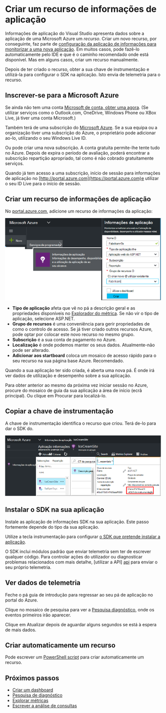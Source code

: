 <properties 
    pageTitle="Criar um novo recurso de informações da aplicação | Microsoft Azure" 
    description="Configure o informações de aplicação de monitorização para uma nova aplicação direto. Abordagem baseada na Web." 
    services="application-insights" 
    documentationCenter=""
    authors="alancameronwills" 
    manager="douge"/>

<tags 
    ms.service="application-insights" 
    ms.workload="tbd" 
    ms.tgt_pltfrm="ibiza" 
    ms.devlang="na" 
    ms.topic="article" 
    ms.date="08/26/2016" 
    ms.author="awills"/>

# <a name="create-an-application-insights-resource"></a>Criar um recurso de informações de aplicação

Informações de aplicação do Visual Studio apresenta dados sobre a aplicação de uma Microsoft Azure um *recurso*. Criar um novo recurso, por conseguinte, faz parte de [configuração da aplicação de informações para monitorizar a uma nova aplicação][start]. Em muitos casos, pode fazê-lo automaticamente pelo IDE e que é o caminho recomendado onde está disponível. Mas em alguns casos, criar um recurso manualmente.

Depois de ter criado o recurso, obter a sua chave de instrumentação e utilizá-la para configurar o SDK na aplicação. Isto envia de telemetria para o recurso.

## <a name="sign-up-to-microsoft-azure"></a>Inscrever-se para a Microsoft Azure

Se ainda não tem uma conta [Microsoft de conta, obter uma agora](http://live.com). (Se utilizar serviços como o Outlook.com, OneDrive, Windows Phone ou XBox Live, já tiver uma conta Microsoft.)

Também terá de uma subscrição do [Microsoft Azure](http://azure.com). Se a sua equipa ou a organização tiver uma subscrição do Azure, o proprietário pode adicionar ao-lo, utilizando o seu Windows Live ID.

Ou pode criar uma nova subscrição. A conta gratuita permite-lhe tente tudo no Azure. Depois de expira o período de avaliação, poderá encontrar a subscrição repartição apropriado, tal como é não cobrado gratuitamente serviços. 

Quando já tem acesso a uma subscrição, início de sessão para informações de aplicação no [http://portal.azure.com](https://portal.azure.com)e utilizar o seu ID Live para o início de sessão.


## <a name="create-an-application-insights-resource"></a>Criar um recurso de informações de aplicação
  

No [portal.azure.com](https://portal.azure.com), adicione um recurso de informações da aplicação:

![Clique em informações de novas, a aplicação](./media/app-insights-create-new-resource/01-new.png)


* **Tipo de aplicação** afeta que vê no pá a descrição geral e as propriedades disponíveis no [Explorador do métrica][metrics]. Se não vir o tipo de aplicação, selecione ASP.NET.
* **Grupo de recursos** é uma conveniência para gerir propriedades de como o controlo de acesso. Se já tiver criado outros recursos Azure, pode optar por colocar este novo recurso no mesmo grupo.
* **Subscrição** é a sua conta de pagamento no Azure.
* **Localização** é onde podemos manter os seus dados. Atualmente-não pode ser alterado.
* **Adicionar aos startboard** coloca um mosaico de acesso rápido para o seu recurso na sua página base Azure. Recomendado.

Quando a sua aplicação ter sido criada, é aberta uma nova pá. É onde irá ver dados de utilização e desempenho sobre a sua aplicação. 

Para obter anterior ao mesmo da próxima vez iniciar sessão no Azure, procure do mosaico de guia da sua aplicação a área de início (ecrã principal). Ou clique em Procurar para localizá-lo.


## <a name="copy-the-instrumentation-key"></a>Copiar a chave de instrumentação

A chave de instrumentação identifica o recurso que criou. Terá de-lo para dar o SDK do.

![Clique em Essentials, clique na chave instrumentação, CTRL + C](./media/app-insights-create-new-resource/02-props.png)

## <a name="install-the-sdk-in-your-app"></a>Instalar o SDK na sua aplicação

Instale as aplicação de informações SDK na sua aplicação. Este passo fortemente depende do tipo da sua aplicação. 

Utilize a tecla instrumentação para configurar [o SDK que pretende instalar a aplicação][start].

O SDK inclui módulos padrão que enviar telemetria sem ter de escrever qualquer código. Para controlar ações do utilizador ou diagnosticar problemas relacionados com mais detalhe, [utilizar a API] [ api] para enviar o seu próprio telemetria.


## <a name="monitor"></a>Ver dados de telemetria

Feche o pá guia de introdução para regressar ao seu pá de aplicação no portal do Azure.

Clique no mosaico de pesquisa para ver a [Pesquisa diagnóstico][diagnostic], onde os eventos primeiros irão aparecer. 

Clique em Atualizar depois de aguardar alguns segundos se está à espera de mais dados.

## <a name="creating-a-resource-automatically"></a>Criar automaticamente um recurso

Pode escrever um [PowerShell script](app-insights-powershell-script-create-resource.md) para criar automaticamente um recurso.

## <a name="next-steps"></a>Próximos passos

* [Criar um dashboard](app-insights-dashboards.md)
* [Pesquisa de diagnóstico](app-insights-diagnostic-search.md)
* [Explorar métricas](app-insights-metrics-explorer.md)
* [Escrever a análise de consultas](app-insights-analytics.md)


<!--Link references-->

[api]: app-insights-api-custom-events-metrics.md
[diagnostic]: app-insights-diagnostic-search.md
[metrics]: app-insights-metrics-explorer.md
[start]: app-insights-overview.md

 